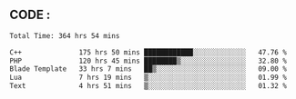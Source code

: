 ## CODE :
<!--START_SECTION:waka-->

```txt
Total Time: 364 hrs 54 mins

C++              175 hrs 50 mins ████████████░░░░░░░░░░░░░   47.76 %
PHP              120 hrs 45 mins ████████▒░░░░░░░░░░░░░░░░   32.80 %
Blade Template   33 hrs 7 mins   ██▒░░░░░░░░░░░░░░░░░░░░░░   09.00 %
Lua              7 hrs 19 mins   ▒░░░░░░░░░░░░░░░░░░░░░░░░   01.99 %
Text             4 hrs 51 mins   ▒░░░░░░░░░░░░░░░░░░░░░░░░   01.32 %
```

<!--END_SECTION:waka-->
